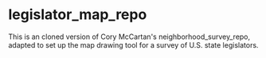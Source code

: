 # legislator_map_repo

 This is an cloned version of Cory McCartan's neighborhood_survey_repo, adapted to set up the map drawing tool for a survey of U.S. state legislators.
